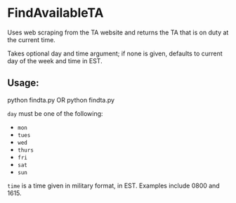 # FindAvailableTA

Uses web scraping from the TA website and returns the TA that is on duty at the current time.

Takes optional day and time argument; if none is given, defaults to current day of the week and time in EST.

## Usage:

python findta.py
OR
python findta.py <day> <time>

`day` must be one of the following:
- `mon`
- `tues`
- `wed`
- `thurs`
- `fri`
- `sat`
- `sun`

`time` is a time given in military format, in EST. Examples include 0800 and 1615.
